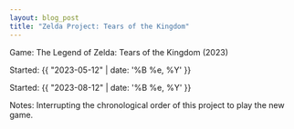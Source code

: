 ```yaml
---
layout: blog_post
title: "Zelda Project: Tears of the Kingdom"
---
```


<span class="lead-in">Game:</span> The Legend of Zelda: Tears of the Kingdom (2023)

<span class="lead-in">Started:</span> {{ "2023-05-12" | date: '%B %e, %Y' }}

<span class="lead-in">Started:</span> {{ "2023-08-12" | date: '%B %e, %Y' }}

<span class="lead-in">Notes:</span> Interrupting the chronological order of this project to play the new game.
